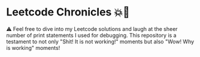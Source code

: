# Leetcode Chronicles 💥🚀
⚠️ Feel free to dive into my Leetcode solutions and laugh at the sheer number of print statements I used for debugging. This repository is a testament to not only "Shit! It is not working!" moments but also "Wow! Why is working" moments!
